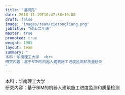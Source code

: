 ```yaml
---
title: "谢桐亮"
date: 2018-11-19T10:47:58+10:00
draft: false
image: "images/team/xietongliang.png"
jobtitle: "硕士二年级"
master: true
promoted: true
weight: 1905
layout: team
summary: "
本科：华南理工大学  <br>
研究内容：基于BIM的机器人建筑施工进度监测和质量检测
"
---
```


本科：华南理工大学  
研究内容：基于BIM的机器人建筑施工进度监测和质量检测
